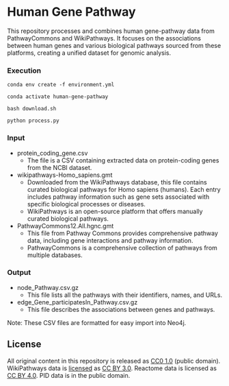 # Human Gene Pathway

This repository processes and combines human gene-pathway data from PathwayCommons and WikiPathways. It focuses on the associations between human genes and various biological pathways sourced from these platforms, creating a unified dataset for genomic analysis.

### Execution

```
conda env create -f environment.yml 

conda activate human-gene-pathway

bash download.sh

python process.py
```

### Input

- protein_coding_gene.csv
  - The file is a CSV containing extracted data on protein-coding genes from the NCBI dataset.
- wikipathways-Homo_sapiens.gmt
  - Downloaded from the WikiPathways database, this file contains curated biological pathways for Homo sapiens (humans). Each entry includes pathway information such as gene sets associated with specific biological processes or diseases.
  - WikiPathways is an open-source platform that offers manually curated biological pathways. 
- PathwayCommons12.All.hgnc.gmt
  - This file from Pathway Commons provides comprehensive pathway data, including gene interactions and pathway information.
  - PathwayCommons is a comprehensive collection of pathways from multiple databases. 

### Output
- node_Pathway.csv.gz
  - This file lists all the pathways with their identifiers, names, and URLs.
- edge_Gene_participatesIn_Pathway.csv.gz
  - This file describes the associations between genes and pathways.

Note: These CSV files are formatted for easy import into Neo4j.

## License

All original content in this repository is released as [CC0 1.0](https://creativecommons.org/publicdomain/zero/1.0/) (public domain). WikiPathways data is [licensed](http://www.wikipathways.org/index.php/WikiPathways:License_Terms) as [CC BY 3.0](http://creativecommons.org/licenses/by/3.0/). Reactome data is licensed as [CC BY 4.0](http://creativecommons.org/licenses/by/4.0/). PID data is in the public domain.
